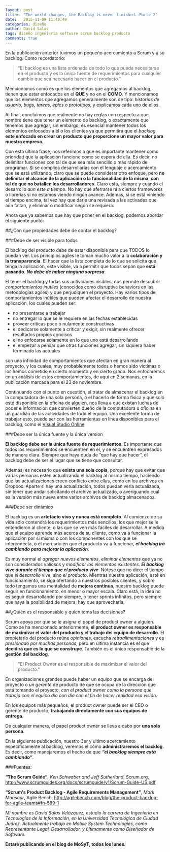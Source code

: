 ```yaml
---
layout: post
title:  "The world changes, the Backlog is never finished. Parte 2"
date:   2015-11-09 11:40:49
categories: diseño
author: David Salas
tags: diseño ingenieria software scrum backlog producto
comments: true
---
```


En la publicación anterior tuvimos un pequeño acercamiento a Scrum y a su backlog. Como recordatorio:

>“El backlog es una lista ordenada de todo lo que pueda necesitarse en el producto y es la única fuente de requerimientos para cualquier cambio que sea necesario hacer en el producto.” 

Mencionamos como es que los elementos que agregamos al backlog, tienen que estar enfocados en el **QUE** y no en el **COMO**. Y mencionamos que los elementos que agregamos generalmente son de tipo: *historias de usuario, bugs, tareas, epics o prototipos*, y explicamos cada uno de ellos. 

Al final, concluimos que realmente no hay reglas con respecto a que nombre tiene que tener un elemento de backlog, o exactamente que tenemos que agregar, sin embargo, es esencial mantener todos los elementos enfocados a él o los clientes ya que permitirá que el *backlog* **este enfocado en crear un producto que proporcione un mayor valor para nuestra empresa**.

Con esta última frase, nos referimos a que es importante mantener como prioridad que la aplicación funcione como se espera de ella. Es decir, no delimitar funciones con tal de que sea más sencillo o más rápido de programar. Si se complica desarrollarlas con el lenguaje o acercamiento que se está utilizando, claro que se puede considerar otro enfoque, pero **no delimitar el alcance de la aplicación o la funcionalidad de la misma, con tal de que no batallen los desarrolladores**. Claro está, siempre y cuando el desarrollo *aun este a tiempo*. No hay que aferrarse ni a ciertos frameworks o librerias si no estamos viendo ningún avance. Ademas, si se está viniendo el tiempo encima, tal vez hay que darle una revisada a las activades que aún faltan, y eliminar o modificar según se requiera. 

Ahora que ya sabemos que hay que poner en el backlog, podemos abordar el siguiente punto:

##¿Con que propiedades debe de contar el backlog?

###Debe de ser visible para todos

El backlog del producto debe de estar disponible para que TODOS lo puedan ver. Los principios agiles le toman mucho valor a la **colaboración y la transparencia**. El hacer que la lista completa de lo que se solicita que tenga la aplicación, este visible, va a permitir que todos sepan que **está pasando**. ***No debe de haber ninguna sorpresa***. 

El tener el backlog y todas sus actividades visibles, nos permite descubrir *comportamientos inútiles* (conocidos como disruptive behaviors en las metodologías agiles) y que perjudiquen el proyecto. Hay varios tipos de comportamientos inútiles que pueden afectar el desarrollo de nuestra aplicación, los cuales pueden ser: 
<ul>
<li>no presentarse a trabajar</li>
<li>no entregar lo que se le requiere en las fechas establecidas</li>
<li>proveer criticas poco o nulamente constructivas</li>
<li>el dedicarse solamente a criticar y exigir, sin realmente ofrecer resultados propios concisos</li>
<li>el no enfocarse solamente en lo que uno está desarrollando</li>
<li>el empezar a pensar que otras funciones agregar, sin siquiera haber terminado las actuales</li>
</ul>
son una infinidad de comportamientos que afectan en gran manera al proyecto, y los cuales, muy probablemente todos o hemos sido victimas o los hemos cometido en cierto momento y en cierto grado. Nos enfocaremos en un análisis de estos comportamientos, de aquí en 2 semanas, en la publicación marcada para el 23 de noviembre. 

Continuando con el punto en cuestión, el tratar de almacenar el backlog en la computadora de una sola persona, o el hacerlo de forma física y que solo esté disponible en la oficina de alguien, nos lleva a que existan luchas de poder e información que convierten dueño de la computadora u oficina en un guardián de las actividades de todo el equipo.
Una excelente forma de trabajar esto, puede ser con las herramientas en línea disponibles para el backlog, como el  <a href="https://www.visualstudio.com/en-us/products/what-is-visual-studio-online-vs.aspx">Visual Studio Online</a>. 

###Debe ser la única fuente y la única version

**El backlog debe ser la única fuente de requerimientos**. Es importante que todos los requerimientos se encuentren en él, y se encuentren expresados de manera clara. Siempre que haya duda de “que hay que hacer”, el backlog debe de ser el lugar que se tiene que consultar.

Además, es necesario que **exista una sola copia**, porque hay que evitar que varias personas estén actualizando el backlog al mismo tiempo, haciendo que las actualizaciones creen conflicto entre ellas, como en los archivos en Dropbox. Aparte si hay una actualización, todos puedan verla actualizada, sin tener que andar solicitando el archivo actualizado, o averiguando cual es la versión más nueva entre varios archivos de backlog almacenados. 

###Debe ser dinámico

El backlog es un **artefacto vivo y nunca está completo**. Al comienzo de su vida sólo contendrá los requerimientos más sencillos, los que mejor se le entendieron al cliente, o las que se ven más fáciles de desarrollar. A medida que el equipo aprende más acerca de su cliente, como va a funcionar la aplicación por si misma o con los componentes con los que se interconecta, o el mercado en que el producto va a funcionar, ***el backlog irá cambiando para mejorar la aplicación***.

Es muy normal el *agregar nuevos elementos*, *eliminar elementos* que ya no son considerados valiosos y *modificar los elementos existentes*. ***El backlog vive durante el tiempo que el producto vive***. Nótese que no dice: el tiempo que *el desarrollo* vive, sino *el producto*. Mientras nuestra aplicación, esté en funcionamiento, se siga ofertando a nuestros posibles clientes, y sobre todo tengamos una mentalidad de **mejora continua**, nuestro backlog puede seguir en funcionamiento, en menor o mayor escala. Claro está, la idea no es seguir desarrollando por siempre, o tener sprints infinitos, pero siempre que haya la posibilidad de mejora, hay que aprovecharla. 

##¿Quién es el responsable y quien toma las decisiones?

Scrum apoya por que se le asigna el papel de product owner a alguien. Como se ha mencionado anteriormente, **el product owner es responsable de maximizar el valor del producto y el trabajo del equipo de desarrollo**. El propietario del producto reúne *opiniones*, escucha *retroalimentaciones* y es *presionado por muchas personas*, pero en última instancia es el que **decidirá que es lo que se construye**. También es el único responsable de la **gestión del backlog**.

>"El Product Owner es el responsible de maximixar el valor del producto."

En organizaciones grandes puede haber un *equipo* que se encarga del proyecto o *un gerente* de producto de que se ocupa de la dirección que está tomando el proyecto, *con el product owner como la persona que trabaja con el equipo dia con dia con el fin de hacer realidad esa visión*.

En los equipos más pequeños, el product owner puede ser el CEO o gerente de producto, **trabajando directamente con sus equipos de entrega**.

De cualquier manera, el papel product owner se lleva a cabo por **una sola persona**.

En la siguiente publicación, nuestro 3er y ultimo acercamiento específicamente al backlog, veremos el cómo **administraremos el backlog**. Es decir, como manejaremos el hecho de que ***“el backlog siempre está cambiando”***. 


###Fuentes:

**“The Scrum Guide”**, *Ken Schwaber and Jeff Sutherland*, Scrum.org,
http://www.scrumguides.org/docs/scrumguide/v1/Scrum-Guide-US.pdf

**“Scrum's Product Backlog - Agile Requirements Management”**, *Mark Mansour*, Agile Bench,
http://agilebench.com/blog/the-product-backlog-for-agile-teams#fn-589-1

*Mi nombre es David Salas Velázquez, estudio la carrera de Ingeniería en Tecnologías de la Información, en la Universidad Tecnológica de Ciudad Juárez. Actualmente trabajo en Mobile System Technologies, como Representante Legal, Desarrollador, y últimamente como Diseñador de Software.*

**Estaré publicando en el blog de MoSyT, todos los lunes.** 
